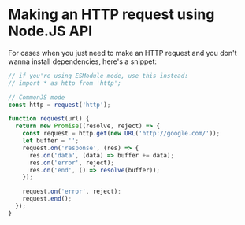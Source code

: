 # Making an HTTP request using Node.JS API

For cases when you just need to make an HTTP request and you don't wanna install dependencies, here's a snippet:

```js
// if you're using ESModule mode, use this instead:
// import * as http from 'http';

// CommonJS mode
const http = request('http');

function request(url) {
  return new Promise((resolve, reject) => {
    const request = http.get(new URL('http://google.com/'));
    let buffer = '';
    request.on('response', (res) => {
      res.on('data', (data) => buffer += data);
      res.on('error', reject);
      res.on('end', () => resolve(buffer));
    });

    request.on('error', reject);
    request.end();
  });
}
```

